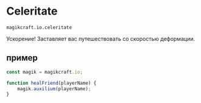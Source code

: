 
# Celeritate

`magikcraft.io.celeritate`

Ускорение! Заставляет вас путешествовать со скоростью деформации.

## пример

```javascript
const magik = magikcraft.io;

function healFriend(playerName) {
    magik.auxilium(playerName);
}
```